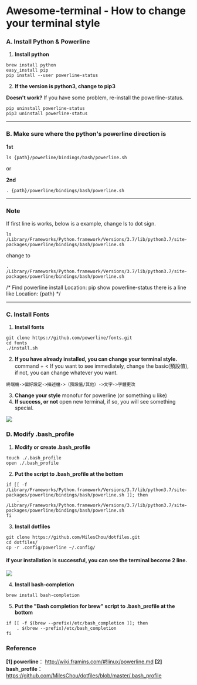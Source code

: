 # Awesome-terminal - How to change your terminal style

### A. Install Python & Powerline
1. **Install python**
```bash=
brew install python
easy_install pip
pip install --user powerline-status
```

2. **If the version is python3, change to pip3**


**Doesn't work?**
If you have some problem, re-install the powerline-status.
```bash=
pip uninstall powerline-status
pip3 uninstall powerline-status
```
---
### B. Make sure where the python's powerline direction is
**1st**
```bash=
ls {path}/powerline/bindings/bash/powerline.sh
```
or

**2nd**
```bash=
. {path}/powerline/bindings/bash/powerline.sh
```
---
### Note

If first line is works, below is a example, change ls to dot sign.

```bash=
ls /Library/Frameworks/Python.framework/Versions/3.7/lib/python3.7/site-packages/powerline/bindings/bash/powerline.sh
```

change to 
```bash=
. /Library/Frameworks/Python.framework/Versions/3.7/lib/python3.7/site-packages/powerline/bindings/bash/powerline.sh
```
/*
Find powerline install Location:
pip show powerline-status
there is a line like Location: {path}
*/

---

### C. Install Fonts
1. **Install fonts**
```bash=
git clone https://github.com/powerline/fonts.git
cd fonts
./install.sh
```
2. **If you have already installed, you can change your terminal style.**
 command + < 
If you want to see immediately, change the basic(預設值), if not, you can change whatever you want.
```
終端機->偏好設定->描述檔->（預設值/其他）->文字->字體更改
```
3. **Change your style**
monofur for powerline (or something u like)
4. **If success, or not**
open new terminal, if so, you will see something special.

![](https://i.imgur.com/grclM2G.png)


### D. Modify .bash_profile

1. **Modify or create .bash_profile**
```bash=
touch ./.bash_profile
open ./.bash_profile
```

2. **Put the script to .bash_profile at the bottom**

```bash=
if [[ -f /Library/Frameworks/Python.framework/Versions/3.7/lib/python3.7/site-packages/powerline/bindings/bash/powerline.sh ]]; then
    . /Library/Frameworks/Python.framework/Versions/3.7/lib/python3.7/site-packages/powerline/bindings/bash/powerline.sh
fi
```

3. **Install dotfiles**
```bash=
git clone https://github.com/MilesChou/dotfiles.git
cd dotfiles/
cp -r .config/powerline ~/.config/
```

#### if your installation is successful, you can see the terminal become 2 line.

![](https://i.imgur.com/lGewJEf.png)


4. **Install bash-completion**
```bash=
brew install bash-completion
```
5. **Put the "Bash completion for brew" script to .bash_profile at the bottom**

```bash=
if [[ -f $(brew --prefix)/etc/bash_completion ]]; then
    . $(brew --prefix)/etc/bash_completion
fi
```


### Reference
**[1] powerline**：   http://wiki.framins.com/#!linux/powerline.md
**[2] bash_profile**： https://github.com/MilesChou/dotfiles/blob/master/.bash_profile
